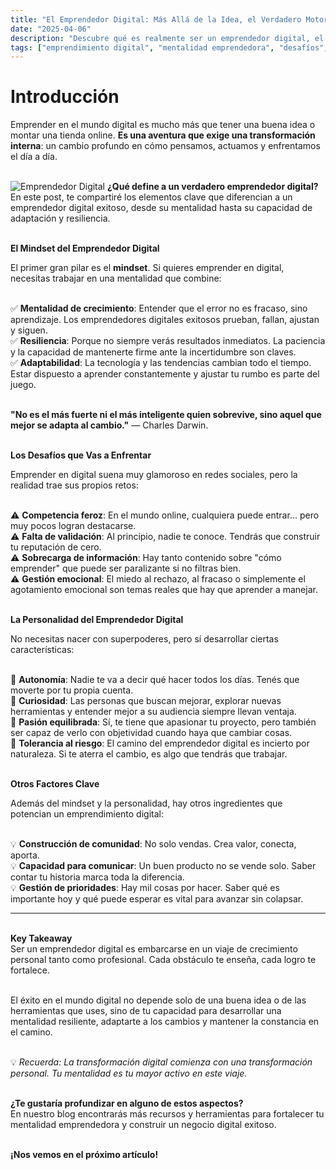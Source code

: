 ```yaml
---
title: "El Emprendedor Digital: Más Allá de la Idea, el Verdadero Motor es Tu Mentalidad"
date: "2025-04-06"
description: "Descubre qué es realmente ser un emprendedor digital, el mindset que necesitas, los desafíos que enfrentarás, y qué personalidad impulsa el éxito en el mundo online."
tags: ["emprendimiento digital", "mentalidad emprendedora", "desafíos", "características del emprendedor", "innovación", "negocios digitales", "emprendedor digital"]
---
```


# **Introducción**
Emprender en el mundo digital es mucho más que tener una buena idea o montar una tienda online. **Es una aventura que exige una transformación interna**: un cambio profundo en cómo pensamos, actuamos y enfrentamos el día a día.  

\
![Emprendedor Digital](/Blog4.png)
**¿Qué define a un verdadero emprendedor digital?**  
En este post, te compartiré los elementos clave que diferencian a un emprendedor digital exitoso, desde su mentalidad hasta su capacidad de adaptación y resiliencia.  

\
**El Mindset del Emprendedor Digital**

El primer gran pilar es el **mindset**. Si quieres emprender en digital, necesitas trabajar en una mentalidad que combine:  

\
✅ **Mentalidad de crecimiento**: Entender que el error no es fracaso, sino aprendizaje. Los emprendedores digitales exitosos prueban, fallan, ajustan y siguen.  
✅ **Resiliencia**: Porque no siempre verás resultados inmediatos. La paciencia y la capacidad de mantenerte firme ante la incertidumbre son claves.  
✅ **Adaptabilidad**: La tecnología y las tendencias cambian todo el tiempo. Estar dispuesto a aprender constantemente y ajustar tu rumbo es parte del juego.  

\
**"No es el más fuerte ni el más inteligente quien sobrevive, sino aquel que mejor se adapta al cambio."** — Charles Darwin.  

\
**Los Desafíos que Vas a Enfrentar**

Emprender en digital suena muy glamoroso en redes sociales, pero la realidad trae sus propios retos:

\
⚠ **Competencia feroz**: En el mundo online, cualquiera puede entrar... pero muy pocos logran destacarse.  
⚠ **Falta de validación**: Al principio, nadie te conoce. Tendrás que construir tu reputación de cero.  
⚠ **Sobrecarga de información**: Hay tanto contenido sobre "cómo emprender" que puede ser paralizante si no filtras bien.  
⚠ **Gestión emocional**: El miedo al rechazo, al fracaso o simplemente el agotamiento emocional son temas reales que hay que aprender a manejar.  

\
**La Personalidad del Emprendedor Digital**

No necesitas nacer con superpoderes, pero sí desarrollar ciertas características:  

\
🎯 **Autonomía**: Nadie te va a decir qué hacer todos los días. Tenés que moverte por tu propia cuenta.  
🎯 **Curiosidad**: Las personas que buscan mejorar, explorar nuevas herramientas y entender mejor a su audiencia siempre llevan ventaja.  
🎯 **Pasión equilibrada**: Sí, te tiene que apasionar tu proyecto, pero también ser capaz de verlo con objetividad cuando haya que cambiar cosas.  
🎯 **Tolerancia al riesgo**: El camino del emprendedor digital es incierto por naturaleza. Si te aterra el cambio, es algo que tendrás que trabajar.  

\
**Otros Factores Clave**

Además del mindset y la personalidad, hay otros ingredientes que potencian un emprendimiento digital:

\
💡 **Construcción de comunidad**: No solo vendas. Crea valor, conecta, aporta.  
💡 **Capacidad para comunicar**: Un buen producto no se vende solo. Saber contar tu historia marca toda la diferencia.  
💡 **Gestión de prioridades**: Hay mil cosas por hacer. Saber qué es importante hoy y qué puede esperar es vital para avanzar sin colapsar.

---

\
**Key Takeaway**  
Ser un emprendedor digital es embarcarse en un viaje de crecimiento personal tanto como profesional. Cada obstáculo te enseña, cada logro te fortalece.

\
El éxito en el mundo digital no depende solo de una buena idea o de las herramientas que uses, sino de tu capacidad para desarrollar una mentalidad resiliente, adaptarte a los cambios y mantener la constancia en el camino.

\
💡 *Recuerda: La transformación digital comienza con una transformación personal. Tu mentalidad es tu mayor activo en este viaje.*

\
**¿Te gustaría profundizar en alguno de estos aspectos?**  
En nuestro blog encontrarás más recursos y herramientas para fortalecer tu mentalidad emprendedora y construir un negocio digital exitoso.

\
**¡Nos vemos en el próximo artículo!** 